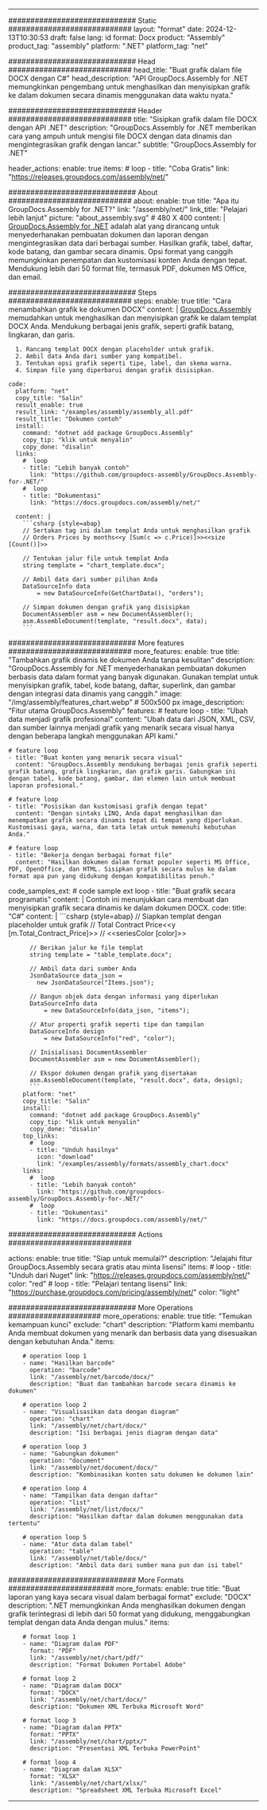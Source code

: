 



---
############################# Static ############################
layout: "format"
date:  2024-12-13T10:30:53
draft: false
lang: id
format: Docx
product: "Assembly"
product_tag: "assembly"
platform: ".NET"
platform_tag: "net"

############################# Head ############################
head_title: "Buat grafik dalam file DOCX dengan C#"
head_description: "API GroupDocs.Assembly for .NET memungkinkan pengembang untuk menghasilkan dan menyisipkan grafik ke dalam dokumen secara dinamis menggunakan data waktu nyata."

############################# Header ############################
title: "Sisipkan grafik dalam file DOCX dengan API .NET" 
description: "GroupDocs.Assembly for .NET memberikan cara yang ampuh untuk mengisi file DOCX dengan data dinamis dan mengintegrasikan grafik dengan lancar."
subtitle: "GroupDocs.Assembly for .NET" 

header_actions:
  enable: true
  items:
    #  loop
    - title: "Coba Gratis"
      link: "https://releases.groupdocs.com/assembly/net/"
      
############################# About ############################
about:
    enable: true
    title: "Apa itu GroupDocs.Assembly for .NET?"
    link: "/assembly/net/"
    link_title: "Pelajari lebih lanjut"
    picture: "about_assembly.svg" # 480 X 400
    content: |
       [GroupDocs.Assembly for .NET](/assembly/net/) adalah alat yang dirancang untuk menyederhanakan pembuatan dokumen dan laporan dengan mengintegrasikan data dari berbagai sumber. Hasilkan grafik, tabel, daftar, kode batang, dan gambar secara dinamis. Opsi format yang canggih memungkinkan penempatan dan kustomisasi konten Anda dengan tepat. Mendukung lebih dari 50 format file, termasuk PDF, dokumen MS Office, dan email.

############################# Steps ############################
steps:
    enable: true
    title: "Cara menambahkan grafik ke dokumen DOCX"
    content: |
      [GroupDocs.Assembly](/assembly/net/) memudahkan untuk menghasilkan dan menyisipkan grafik ke dalam templat DOCX Anda. Mendukung berbagai jenis grafik, seperti grafik batang, lingkaran, dan garis.
      
      1. Rancang templat DOCX dengan placeholder untuk grafik.
      2. Ambil data Anda dari sumber yang kompatibel.
      3. Tentukan opsi grafik seperti tipe, label, dan skema warna.
      4. Simpan file yang diperbarui dengan grafik disisipkan.
   
    code:
      platform: "net"
      copy_title: "Salin"
      result_enable: true
      result_link: "/examples/assembly/assembly_all.pdf"
      result_title: "Dokumen contoh"
      install:
        command: "dotnet add package GroupDocs.Assembly"
        copy_tip: "klik untuk menyalin"
        copy_done: "disalin"
      links:
        #  loop
        - title: "Lebih banyak contoh"
          link: "https://github.com/groupdocs-assembly/GroupDocs.Assembly-for-.NET/"
        #  loop
        - title: "Dokumentasi"
          link: "https://docs.groupdocs.com/assembly/net/"
          
      content: |
        ```csharp {style=abap}
        // Sertakan tag ini dalam templat Anda untuk menghasilkan grafik
        // Orders Prices by months<<y [Sum(c => c.Price)]>><<size [Count()]>>

        // Tentukan jalur file untuk templat Anda
        string template = "chart_template.docx";

        // Ambil data dari sumber pilihan Anda
        DataSourceInfo data 
            = new DataSourceInfo(GetChartData(), "orders");

        // Simpan dokumen dengan grafik yang disisipkan
        DocumentAssembler asm = new DocumentAssembler();
        asm.AssembleDocument(template, "result.docx", data);
        ```            

############################# More features ############################
more_features:
  enable: true
  title: "Tambahkan grafik dinamis ke dokumen Anda tanpa kesulitan"
  description: "GroupDocs.Assembly for .NET menyederhanakan pembuatan dokumen berbasis data dalam format yang banyak digunakan. Gunakan templat untuk menyisipkan grafik, tabel, kode batang, daftar, superlink, dan gambar dengan integrasi data dinamis yang canggih."
  image: "/img/assembly/features_chart.webp" # 500x500 px
  image_description: "Fitur utama GroupDocs.Assembly"
  features:
    # feature loop
    - title: "Ubah data menjadi grafik profesional"
      content: "Ubah data dari JSON, XML, CSV, dan sumber lainnya menjadi grafik yang menarik secara visual hanya dengan beberapa langkah menggunakan API kami."

    # feature loop
    - title: "Buat konten yang menarik secara visual"
      content: "GroupDocs.Assembly mendukung berbagai jenis grafik seperti grafik batang, grafik lingkaran, dan grafik garis. Gabungkan ini dengan tabel, kode batang, gambar, dan elemen lain untuk membuat laporan profesional."

    # feature loop
    - title: "Posisikan dan kustomisasi grafik dengan tepat"
      content: "Dengan sintaks LINQ, Anda dapat menghasilkan dan menempatkan grafik secara dinamis tepat di tempat yang diperlukan. Kustomisasi gaya, warna, dan tata letak untuk memenuhi kebutuhan Anda."

    # feature loop
    - title: "Bekerja dengan berbagai format file"
      content: "Hasilkan dokumen dalam format populer seperti MS Office, PDF, OpenOffice, dan HTML. Sisipkan grafik secara mulus ke dalam format apa pun yang didukung dengan kompatibilitas penuh."
      
  code_samples_ext:
    # code sample ext loop
    - title: "Buat grafik secara programatis"
      content: |
        Contoh ini menunjukkan cara membuat dan menyisipkan grafik secara dinamis ke dalam dokumen DOCX.
      code:
        title: "C#"
        content: |
          ```csharp {style=abap}
          // Siapkan templat dengan placeholder untuk grafik
          // Total Contract Price<<y [m.Total_Contract_Price]>>
          // <<seriesColor [color]>>

          // Berikan jalur ke file templat
          string template = "table_template.docx";

          // Ambil data dari sumber Anda
          JsonDataSource data_json = 
            new JsonDataSource("Items.json");

          // Bangun objek data dengan informasi yang diperlukan
          DataSourceInfo data 
              = new DataSourceInfo(data_json, "items");

          // Atur properti grafik seperti tipe dan tampilan
          DataSourceInfo design 
              = new DataSourceInfo("red", "color");

          // Inisialisasi DocumentAssembler
          DocumentAssembler asm = new DocumentAssembler();

          // Ekspor dokumen dengan grafik yang disertakan
          asm.AssembleDocument(template, "result.docx", data, design);
          ```
        platform: "net"
        copy_title: "Salin"
        install:
          command: "dotnet add package GroupDocs.Assembly"
          copy_tip: "klik untuk menyalin"
          copy_done: "disalin"
        top_links:
          #  loop
          - title: "Unduh hasilnya"
            icon: "download"
            link: "/examples/assembly/formats/assembly_chart.docx"
        links:
          #  loop
          - title: "Lebih banyak contoh"
            link: "https://github.com/groupdocs-assembly/GroupDocs.Assembly-for-.NET/"
          #  loop
          - title: "Dokumentasi"
            link: "https://docs.groupdocs.com/assembly/net/"
            

            


############################# Actions ############################

actions:
  enable: true
  title: "Siap untuk memulai?"
  description: "Jelajahi fitur GroupDocs.Assembly secara gratis atau minta lisensi"
  items:
    #  loop
    - title: "Unduh dari Nuget"
      link: "https://releases.groupdocs.com/assembly/net/"
      color: "red"
        #  loop
    - title: "Pelajari tentang lisensi"
      link: "https://purchase.groupdocs.com/pricing/assembly/net/"
      color: "light"


############################# More Operations #####################
more_operations:
    enable: true
    title: "Temukan kemampuan kunci"
    exclude: "chart"
    description: "Platform kami membantu Anda membuat dokumen yang menarik dan berbasis data yang disesuaikan dengan kebutuhan Anda."
    items: 
          
        # operation loop 1
        - name: "Hasilkan barcode"
          operation: "barcode"
          link: "/assembly/net/barcode/docx/"
          description: "Buat dan tambahkan barcode secara dinamis ke dokumen"

        # operation loop 2
        - name: "Visualisasikan data dengan diagram"
          operation: "chart"
          link: "/assembly/net/chart/docx/"
          description: "Isi berbagai jenis diagram dengan data"

        # operation loop 3
        - name: "Gabungkan dokumen"
          operation: "document"
          link: "/assembly/net/document/docx/"
          description: "Kombinasikan konten satu dokumen ke dokumen lain"

        # operation loop 4
        - name: "Tampilkan data dengan daftar"
          operation: "list"
          link: "/assembly/net/list/docx/"
          description: "Hasilkan daftar dalam dokumen menggunakan data tertentu"

        # operation loop 5
        - name: "Atur data dalam tabel"
          operation: "table"
          link: "/assembly/net/table/docx/"
          description: "Ambil data dari sumber mana pun dan isi tabel"
         
          
############################# More Formats ########################
more_formats:
    enable: true
    title: "Buat laporan yang kaya secara visual dalam berbagai format"
    exclude: "DOCX"
    description: ".NET memungkinkan Anda menghasilkan dokumen dengan grafik terintegrasi di lebih dari 50 format yang didukung, menggabungkan templat dengan data Anda dengan mulus."
    items: 
          
        # format loop 1
        - name: "Diagram dalam PDF"
          format: "PDF"
          link: "/assembly/net/chart/pdf/"
          description: "Format Dokumen Portabel Adobe"
          
        # format loop 2
        - name: "Diagram dalam DOCX"
          format: "DOCX"
          link: "/assembly/net/chart/docx/"
          description: "Dokumen XML Terbuka Microsoft Word"
          
        # format loop 3
        - name: "Diagram dalam PPTX"
          format: "PPTX"
          link: "/assembly/net/chart/pptx/"
          description: "Presentasi XML Terbuka PowerPoint"
          
        # format loop 4
        - name: "Diagram dalam XLSX"
          format: "XLSX"
          link: "/assembly/net/chart/xlsx/"
          description: "Spreadsheet XML Terbuka Microsoft Excel"


          

---